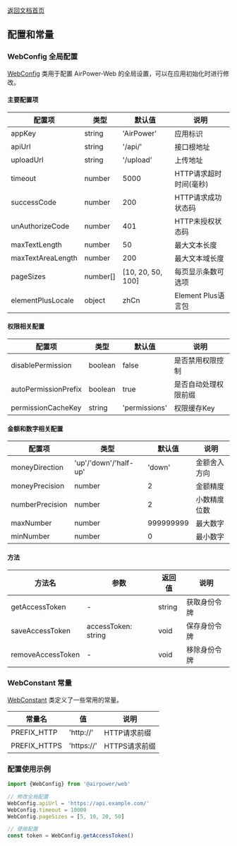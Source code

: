 [返回文档首页](./README.md)

## 配置和常量

### WebConfig 全局配置

[WebConfig](../src/config/WebConfig.ts) 类用于配置 AirPower-Web 的全局设置，可以在应用初始化时进行修改。

#### 主要配置项

| 配置项               | 类型       | 默认值               | 说明              |
|-------------------|----------|-------------------|-----------------|
| appKey            | string   | 'AirPower'        | 应用标识            |
| apiUrl            | string   | '/api/'           | 接口根地址           |
| uploadUrl         | string   | '/upload'         | 上传地址            |
| timeout           | number   | 5000              | HTTP请求超时时间(毫秒)  |
| successCode       | number   | 200               | HTTP请求成功状态码     |
| unAuthorizeCode   | number   | 401               | HTTP未授权状态码      |
| maxTextLength     | number   | 50                | 最大文本长度          |
| maxTextAreaLength | number   | 200               | 最大文本域长度         |
| pageSizes         | number[] | [10, 20, 50, 100] | 每页显示条数可选项       |
| elementPlusLocale | object   | zhCn              | Element Plus语言包 |

#### 权限相关配置

| 配置项                  | 类型      | 默认值           | 说明         |
|----------------------|---------|---------------|------------|
| disablePermission    | boolean | false         | 是否禁用权限控制   |
| autoPermissionPrefix | boolean | true          | 是否自动处理权限前缀 |
| permissionCacheKey   | string  | 'permissions' | 权限缓存Key    |

#### 金额和数字相关配置

| 配置项             | 类型                    | 默认值       | 说明     |
|-----------------|-----------------------|-----------|--------|
| moneyDirection  | 'up'/'down'/'half-up' | 'down'    | 金额舍入方向 |
| moneyPrecision  | number                | 2         | 金额精度   |
| numberPrecision | number                | 2         | 小数精度位数 |
| maxNumber       | number                | 999999999 | 最大数字   |
| minNumber       | number                | 0         | 最小数字   |

#### 方法

| 方法名               | 参数                  | 返回值    | 说明     |
|-------------------|---------------------|--------|--------|
| getAccessToken    | -                   | string | 获取身份令牌 |
| saveAccessToken   | accessToken: string | void   | 保存身份令牌 |
| removeAccessToken | -                   | void   | 移除身份令牌 |

### WebConstant 常量

[WebConstant](../src/config/WebConstant.ts) 类定义了一些常用的常量。

| 常量名          | 值          | 说明        |
|--------------|------------|-----------|
| PREFIX_HTTP  | 'http://'  | HTTP请求前缀  |
| PREFIX_HTTPS | 'https://' | HTTPS请求前缀 |

### 配置使用示例

```typescript
import {WebConfig} from '@airpower/web'

// 修改全局配置
WebConfig.apiUrl = 'https://api.example.com/'
WebConfig.timeout = 10000
WebConfig.pageSizes = [5, 10, 20, 50]

// 使用配置
const token = WebConfig.getAccessToken()
```